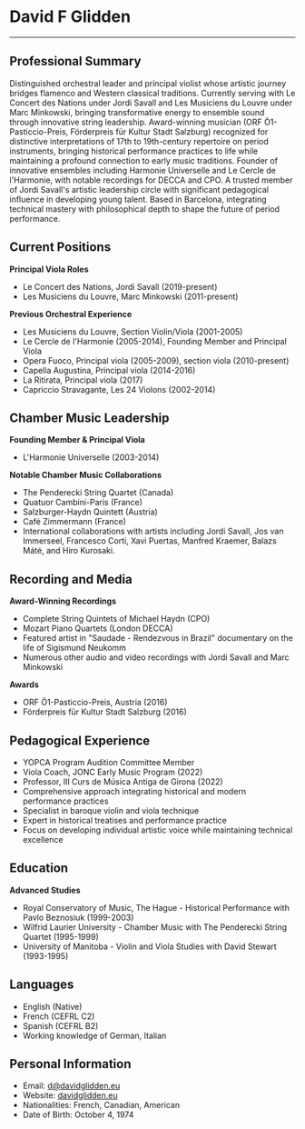 # David F Glidden
****
## Professional Summary

Distinguished orchestral leader and principal violist whose artistic journey bridges flamenco and Western classical traditions. Currently serving with Le Concert des Nations under Jordi Savall and Les Musiciens du Louvre under Marc Minkowski, bringing transformative energy to ensemble sound through innovative string leadership. Award-winning musician (ORF Ö1-Pasticcio-Preis, Förderpreis für Kultur Stadt Salzburg) recognized for distinctive interpretations of 17th to 19th-century repertoire on period instruments, bringing historical performance practices to life while maintaining a profound connection to early music traditions. Founder of innovative ensembles including Harmonie Universelle and Le Cercle de l'Harmonie, with notable recordings for DECCA and CPO. A trusted member of Jordi Savall's artistic leadership circle with significant pedagogical influence in developing young talent. Based in Barcelona, integrating technical mastery with philosophical depth to shape the future of period performance.

## Current Positions
**Principal Viola Roles**
- Le Concert des Nations, Jordi Savall (2019-present)
- Les Musiciens du Louvre, Marc Minkowski (2011-present)

**Previous Orchestral Experience**
- Les Musiciens du Louvre, Section Violin/Viola (2001-2005)
- Le Cercle de l'Harmonie (2005-2014), Founding Member and Principal Viola 
- Opera Fuoco, Principal viola (2005-2009), section viola (2010-present)
- Capella Augustina, Principal viola (2014-2016)
- La Ritirata, Principal viola (2017)
- Capriccio Stravagante, Les 24 Violons (2002-2014)

## Chamber Music Leadership
**Founding Member & Principal Viola**
- L'Harmonie Universelle (2003-2014)

**Notable Chamber Music Collaborations**
- The Penderecki String Quartet (Canada)
- Quatuor Cambini-Paris (France)
- Salzburger-Haydn Quintett (Austria)
- Café Zimmermann (France)
- International collaborations with artists including Jordi Savall, Jos van Immerseel, Francesco Corti, Xavi Puertas, Manfred Kraemer, Balazs Máté, and Hiro Kurosaki.

## Recording and Media
**Award-Winning Recordings**
- Complete String Quintets of Michael Haydn (CPO)
- Mozart Piano Quartets (London DECCA)
- Featured artist in "Saudade - Rendezvous in Brazil" documentary on the life of Sigismund Neukomm
- Numerous other audio and video recordings with Jordi Savall and Marc Minkowski

**Awards**
- ORF Ö1-Pasticcio-Preis, Austria (2016)
- Förderpreis für Kultur Stadt Salzburg (2016)

## Pedagogical Experience
- YOPCA Program Audition Committee Member
- Viola Coach, JONC Early Music Program (2022)
- Professor, III Curs de Música Antiga de Girona (2022)
- Comprehensive approach integrating historical and modern performance practices
- Specialist in baroque violin and viola technique
- Expert in historical treatises and performance practice
- Focus on developing individual artistic voice while maintaining technical excellence


## Education
**Advanced Studies**
- Royal Conservatory of Music, The Hague - Historical Performance with Pavlo Beznosiuk (1999-2003)
- Wilfrid Laurier University - Chamber Music with The Penderecki String Quartet (1995-1999)
- University of Manitoba - Violin and Viola Studies with David Stewart (1993-1995)

## Languages
- English (Native)
- French (CEFRL C2)
- Spanish (CEFRL B2)
- Working knowledge of German, Italian

## Personal Information
- Email: [d@davidglidden.eu](mailto:d@davidglidden.eu)
- Website: [davidglidden.eu](https://davidglidden.eu)
- Nationalities: French, Canadian, American
- Date of Birth: October 4, 1974
